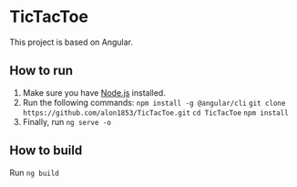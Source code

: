 # TicTacToe

This project is based on Angular.

## How to run

1. Make sure you have [Node.js](https://nodejs.org/) installed.
2. Run the following commands:
`npm install -g @angular/cli`
`git clone https://github.com/alon1853/TicTacToe.git`
`cd TicTacToe`
`npm install`
3. Finally, run `ng serve -o`

## How to build

Run `ng build`

